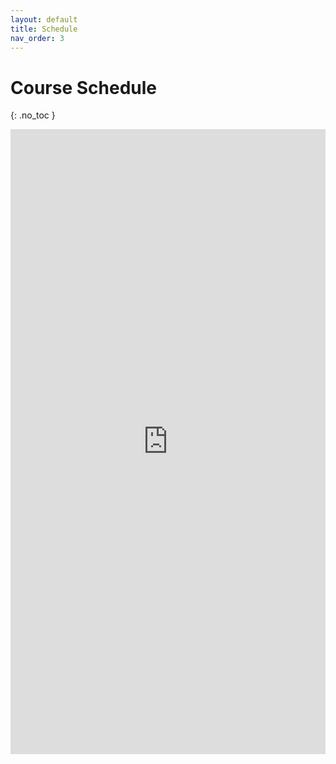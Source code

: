 ```yaml
---
layout: default
title: Schedule
nav_order: 3
---
```


# Course Schedule
{: .no_toc }

<iframe src="https://docs.google.com/spreadsheets/d/e/2PACX-1vRLtbENLbSBG5EaiZ83QXMdG-kCp7DOg__xhajxx5m637o-3d4NipWxOHfHoZ0rzIRTHxb71YezxKGx/pubhtml?gid=1057144854&amp;single=true&amp;widget=true&amp;headers=false" frameborder="0" style="overflow:hidden;height:1000;width:100%" height="1300" width="100%"></iframe>
